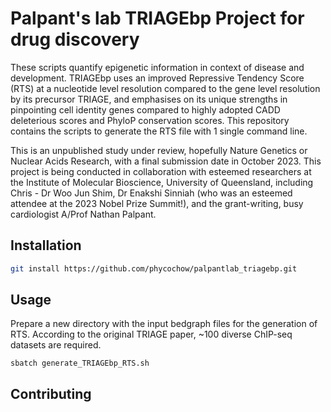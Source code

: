 # Palpant's lab TRIAGEbp Project for drug discovery
These scripts quantify epigenetic information in context of disease and development. TRIAGEbp uses an improved Repressive Tendency Score (RTS) at a nucleotide level resolution compared to the gene level resolution by its precursor TRIAGE, and emphasises on its unique strengths in pinpointing cell identity genes compared to highly adopted CADD deleterious scores and PhyloP conservation scores. This repository contains the scripts to generate the RTS file with 1 single command line.

This is an unpublished study under review, hopefully Nature Genetics or Nuclear Acids Research, with a final submission date in October 2023. This project is being conducted in collaboration with esteemed researchers at the Institute of Molecular Bioscience, University of Queensland, including Chris - Dr Woo Jun Shim, Dr Enakshi Sinniah (who was an esteemed attendee at the 2023 Nobel Prize Summit!), and the grant-writing, busy cardiologist A/Prof Nathan Palpant.

## Installation
```bash
git install https://github.com/phycochow/palpantlab_triagebp.git
```

## Usage
Prepare a new directory with the input bedgraph files for the generation of RTS. According to the original TRIAGE paper, ~100 diverse ChIP-seq datasets are required.
```
sbatch generate_TRIAGEbp_RTS.sh
```

## Contributing
